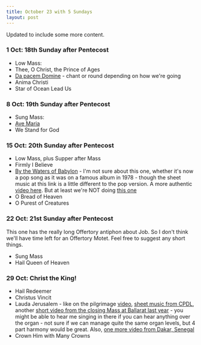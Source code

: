 ```yaml
---
title: October 23 with 5 Sundays
layout: post
---
```


Updated to include some more content.

### 1 Oct: 18th Sunday after Pentecost

* Low Mass:
* Thee, O Christ, the Prince of Ages
* [Da pacem Domine](https://newbookoldhymns.brandt.id.au/hymns/dapacem.html) - chant or round depending on how we're going
* Anima Christi
* Star of Ocean Lead Us

### 8 Oct: 19th Sunday after Pentecost

* Sung Mass: 
* [Ave Maria](https://newbookoldhymns.brandt.id.au/hymns/avemaria.html)
* We Stand for God

### 15 Oct: 20th Sunday after Pentecost

* Low Mass, plus Supper after Mass
* Firmly I Believe
* [By the Waters of Babylon][2] - I'm not sure about this one, whether it's now a pop song as it was on a famous album in 1978 - though the sheet music at this link is a little different to the pop version. A more authentic [video here](https://youtube.com/watch?v=RSWMFxloAHo). But at least we're NOT doing [this one](https://www.youtube.com/watch?v=l3QxT-w3WMo)
* O Bread of Heaven
* O Purest of Creatures

### 22 Oct: 21st Sunday after Pentecost

This one has the really long Offertory antiphon about Job. So I don't think we'll have time left for an Offertory Motet. Feel free to suggest any short things.

* Sung Mass
* Hail Queen of Heaven

### 29 Oct: Christ the King!

* Hail Redeemer
* Christus Vincit
* Lauda Jerusalem - like on the pilgrimage [video](https://www.youtube.com/watch?v=aalgBkxZmGU), [sheet music from CPDL][1], another [short video from the closing Mass at Ballarat last year](https://www.instagram.com/reel/CkVMfkKvUL1/?utm_source=ig_web_copy_link&igshid=MzRlODBiNWFlZA==) - you might be able to hear me singing in there if you can hear anything over the organ - not sure if we can manage quite the same organ levels, but 4 part harmony would be great. Also, [one more video from Dakar, Senegal](https://www.youtube.com/watch?v=dUBaEu3J6eQ)
* Crown Him with Many Crowns

[1]: https://cpdl.org/wiki/index.php/Lauda_Jerusalem_Dominum_(Traditional)
[2]: https://www.cpdl.org/wiki/index.php/By_the_Waters_of_Babylon_(Philip_Hayes)
